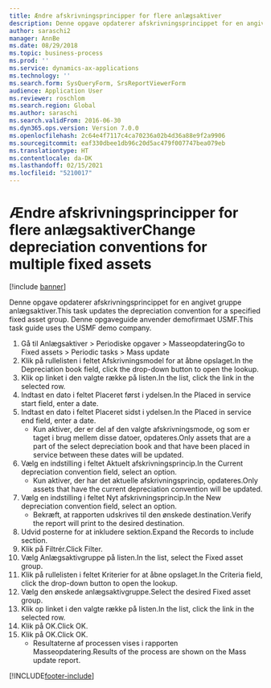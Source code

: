 ```yaml
---
title: Ændre afskrivningsprincipper for flere anlægsaktiver
description: Denne opgave opdaterer afskrivningsprincippet for en angivet gruppe anlægsaktiver.
author: saraschi2
manager: AnnBe
ms.date: 08/29/2018
ms.topic: business-process
ms.prod: ''
ms.service: dynamics-ax-applications
ms.technology: ''
ms.search.form: SysQueryForm, SrsReportViewerForm
audience: Application User
ms.reviewer: roschlom
ms.search.region: Global
ms.author: saraschi
ms.search.validFrom: 2016-06-30
ms.dyn365.ops.version: Version 7.0.0
ms.openlocfilehash: 2c64e4f7117c4ca70236a02b4d36a88e9f2a9906
ms.sourcegitcommit: eaf330dbee1db96c20d5ac479f007747bea079eb
ms.translationtype: HT
ms.contentlocale: da-DK
ms.lasthandoff: 02/15/2021
ms.locfileid: "5210017"
---
```

# <a name="change-depreciation-conventions-for-multiple-fixed-assets"></a><span data-ttu-id="a9d7b-103">Ændre afskrivningsprincipper for flere anlægsaktiver</span><span class="sxs-lookup"><span data-stu-id="a9d7b-103">Change depreciation conventions for multiple fixed assets</span></span>

[!include [banner](../../includes/banner.md)]

<span data-ttu-id="a9d7b-104">Denne opgave opdaterer afskrivningsprincippet for en angivet gruppe anlægsaktiver.</span><span class="sxs-lookup"><span data-stu-id="a9d7b-104">This task updates the depreciation convention for a specified fixed asset group.</span></span> <span data-ttu-id="a9d7b-105">Denne opgaveguide anvender demofirmaet USMF.</span><span class="sxs-lookup"><span data-stu-id="a9d7b-105">This task guide uses the USMF demo company.</span></span>

1. <span data-ttu-id="a9d7b-106">Gå til Anlægsaktiver > Periodiske opgaver > Masseopdatering</span><span class="sxs-lookup"><span data-stu-id="a9d7b-106">Go to Fixed assets > Periodic tasks > Mass update</span></span>
2. <span data-ttu-id="a9d7b-107">Klik på rullelisten i feltet Afskrivningsmodel for at åbne opslaget.</span><span class="sxs-lookup"><span data-stu-id="a9d7b-107">In the Depreciation book field, click the drop-down button to open the lookup.</span></span>
3. <span data-ttu-id="a9d7b-108">Klik op linket i den valgte række på listen.</span><span class="sxs-lookup"><span data-stu-id="a9d7b-108">In the list, click the link in the selected row.</span></span>
4. <span data-ttu-id="a9d7b-109">Indtast en dato i feltet Placeret først i ydelsen.</span><span class="sxs-lookup"><span data-stu-id="a9d7b-109">In the Placed in service start field, enter a date.</span></span>
5. <span data-ttu-id="a9d7b-110">Indtast en dato i feltet Placeret sidst i ydelsen.</span><span class="sxs-lookup"><span data-stu-id="a9d7b-110">In the Placed in service end field, enter a date.</span></span>
    * <span data-ttu-id="a9d7b-111">Kun aktiver, der er del af den valgte afskrivningsmode, og som er taget i brug mellem disse datoer, opdateres.</span><span class="sxs-lookup"><span data-stu-id="a9d7b-111">Only assets that are a part of the select depreciation book and that have been placed in service between these dates will be updated.</span></span>  
6. <span data-ttu-id="a9d7b-112">Vælg en indstilling i feltet Aktuelt afskrivningsprincip.</span><span class="sxs-lookup"><span data-stu-id="a9d7b-112">In the Current depreciation convention field, select an option.</span></span>
    * <span data-ttu-id="a9d7b-113">Kun aktiver, der har det aktuelle afskrivningsprincip, opdateres.</span><span class="sxs-lookup"><span data-stu-id="a9d7b-113">Only assets that have the current depreciation convention will be updated.</span></span>  
7. <span data-ttu-id="a9d7b-114">Vælg en indstilling i feltet Nyt afskrivningsprincip.</span><span class="sxs-lookup"><span data-stu-id="a9d7b-114">In the New depreciation convention field, select an option.</span></span>
    * <span data-ttu-id="a9d7b-115">Bekræft, at rapporten udskrives til den ønskede destination.</span><span class="sxs-lookup"><span data-stu-id="a9d7b-115">Verify the report will print to the desired destination.</span></span>  
8. <span data-ttu-id="a9d7b-116">Udvid posterne for at inkludere sektion.</span><span class="sxs-lookup"><span data-stu-id="a9d7b-116">Expand the Records to include section.</span></span>
9. <span data-ttu-id="a9d7b-117">Klik på Filtrér.</span><span class="sxs-lookup"><span data-stu-id="a9d7b-117">Click Filter.</span></span>
10. <span data-ttu-id="a9d7b-118">Vælg Anlægsaktivgruppe på listen.</span><span class="sxs-lookup"><span data-stu-id="a9d7b-118">In the list, select the Fixed asset group.</span></span>
11. <span data-ttu-id="a9d7b-119">Klik på rullelisten i feltet Kriterier for at åbne opslaget.</span><span class="sxs-lookup"><span data-stu-id="a9d7b-119">In the Criteria field, click the drop-down button to open the lookup.</span></span>
12. <span data-ttu-id="a9d7b-120">Vælg den ønskede anlægsaktivgruppe.</span><span class="sxs-lookup"><span data-stu-id="a9d7b-120">Select the desired Fixed asset group.</span></span>
13. <span data-ttu-id="a9d7b-121">Klik op linket i den valgte række på listen.</span><span class="sxs-lookup"><span data-stu-id="a9d7b-121">In the list, click the link in the selected row.</span></span>
14. <span data-ttu-id="a9d7b-122">Klik på OK.</span><span class="sxs-lookup"><span data-stu-id="a9d7b-122">Click OK.</span></span>
15. <span data-ttu-id="a9d7b-123">Klik på OK.</span><span class="sxs-lookup"><span data-stu-id="a9d7b-123">Click OK.</span></span>
    *  <span data-ttu-id="a9d7b-124">Resultaterne af processen vises i rapporten Masseopdatering.</span><span class="sxs-lookup"><span data-stu-id="a9d7b-124">Results of the process are shown on the Mass update report.</span></span>     



[!INCLUDE[footer-include](../../../includes/footer-banner.md)]